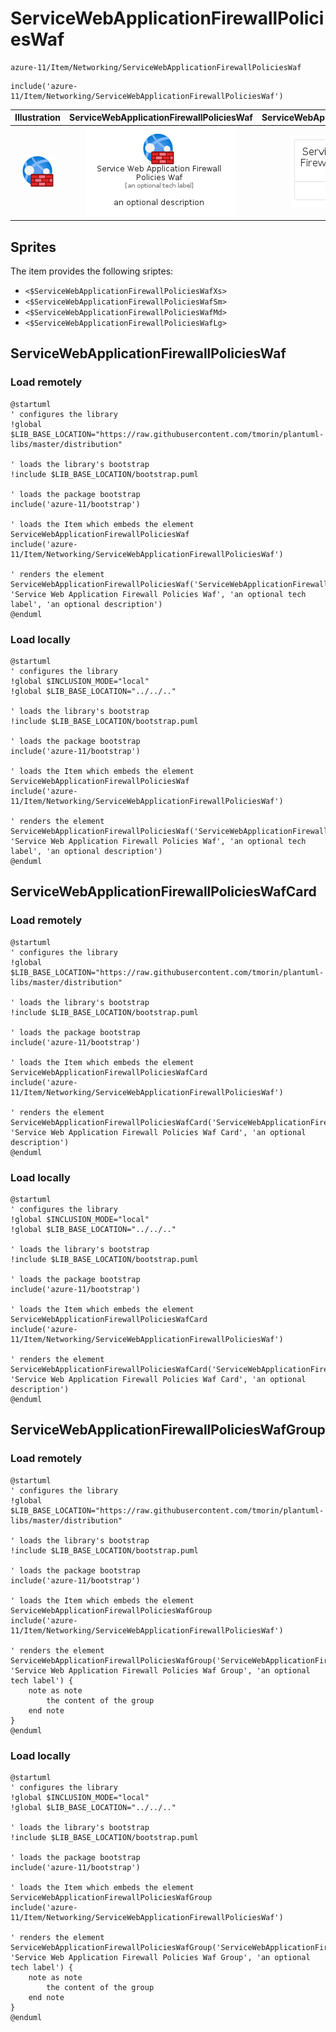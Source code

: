 # ServiceWebApplicationFirewallPoliciesWaf


```text
azure-11/Item/Networking/ServiceWebApplicationFirewallPoliciesWaf
```

```text
include('azure-11/Item/Networking/ServiceWebApplicationFirewallPoliciesWaf')
```



| Illustration | ServiceWebApplicationFirewallPoliciesWaf | ServiceWebApplicationFirewallPoliciesWafCard | ServiceWebApplicationFirewallPoliciesWafGroup |
| :---: | :---: | :---: | :---: |
| ![illustration for Illustration](../../../azure-11/Item/Networking/ServiceWebApplicationFirewallPoliciesWaf.png) | ![illustration for ServiceWebApplicationFirewallPoliciesWaf](../../../azure-11/Item/Networking/ServiceWebApplicationFirewallPoliciesWaf.Local.png) | ![illustration for ServiceWebApplicationFirewallPoliciesWafCard](../../../azure-11/Item/Networking/ServiceWebApplicationFirewallPoliciesWafCard.Local.png) | ![illustration for ServiceWebApplicationFirewallPoliciesWafGroup](../../../azure-11/Item/Networking/ServiceWebApplicationFirewallPoliciesWafGroup.Local.png) |



## Sprites
The item provides the following sriptes:

- `<$ServiceWebApplicationFirewallPoliciesWafXs>`
- `<$ServiceWebApplicationFirewallPoliciesWafSm>`
- `<$ServiceWebApplicationFirewallPoliciesWafMd>`
- `<$ServiceWebApplicationFirewallPoliciesWafLg>`





## ServiceWebApplicationFirewallPoliciesWaf

### Load remotely
```plantuml
@startuml
' configures the library
!global $LIB_BASE_LOCATION="https://raw.githubusercontent.com/tmorin/plantuml-libs/master/distribution"

' loads the library's bootstrap
!include $LIB_BASE_LOCATION/bootstrap.puml

' loads the package bootstrap
include('azure-11/bootstrap')

' loads the Item which embeds the element ServiceWebApplicationFirewallPoliciesWaf
include('azure-11/Item/Networking/ServiceWebApplicationFirewallPoliciesWaf')

' renders the element
ServiceWebApplicationFirewallPoliciesWaf('ServiceWebApplicationFirewallPoliciesWaf', 'Service Web Application Firewall Policies Waf', 'an optional tech label', 'an optional description')
@enduml
```

### Load locally
```plantuml
@startuml
' configures the library
!global $INCLUSION_MODE="local"
!global $LIB_BASE_LOCATION="../../.."

' loads the library's bootstrap
!include $LIB_BASE_LOCATION/bootstrap.puml

' loads the package bootstrap
include('azure-11/bootstrap')

' loads the Item which embeds the element ServiceWebApplicationFirewallPoliciesWaf
include('azure-11/Item/Networking/ServiceWebApplicationFirewallPoliciesWaf')

' renders the element
ServiceWebApplicationFirewallPoliciesWaf('ServiceWebApplicationFirewallPoliciesWaf', 'Service Web Application Firewall Policies Waf', 'an optional tech label', 'an optional description')
@enduml
```

## ServiceWebApplicationFirewallPoliciesWafCard

### Load remotely
```plantuml
@startuml
' configures the library
!global $LIB_BASE_LOCATION="https://raw.githubusercontent.com/tmorin/plantuml-libs/master/distribution"

' loads the library's bootstrap
!include $LIB_BASE_LOCATION/bootstrap.puml

' loads the package bootstrap
include('azure-11/bootstrap')

' loads the Item which embeds the element ServiceWebApplicationFirewallPoliciesWafCard
include('azure-11/Item/Networking/ServiceWebApplicationFirewallPoliciesWaf')

' renders the element
ServiceWebApplicationFirewallPoliciesWafCard('ServiceWebApplicationFirewallPoliciesWafCard', 'Service Web Application Firewall Policies Waf Card', 'an optional description')
@enduml
```

### Load locally
```plantuml
@startuml
' configures the library
!global $INCLUSION_MODE="local"
!global $LIB_BASE_LOCATION="../../.."

' loads the library's bootstrap
!include $LIB_BASE_LOCATION/bootstrap.puml

' loads the package bootstrap
include('azure-11/bootstrap')

' loads the Item which embeds the element ServiceWebApplicationFirewallPoliciesWafCard
include('azure-11/Item/Networking/ServiceWebApplicationFirewallPoliciesWaf')

' renders the element
ServiceWebApplicationFirewallPoliciesWafCard('ServiceWebApplicationFirewallPoliciesWafCard', 'Service Web Application Firewall Policies Waf Card', 'an optional description')
@enduml
```

## ServiceWebApplicationFirewallPoliciesWafGroup

### Load remotely
```plantuml
@startuml
' configures the library
!global $LIB_BASE_LOCATION="https://raw.githubusercontent.com/tmorin/plantuml-libs/master/distribution"

' loads the library's bootstrap
!include $LIB_BASE_LOCATION/bootstrap.puml

' loads the package bootstrap
include('azure-11/bootstrap')

' loads the Item which embeds the element ServiceWebApplicationFirewallPoliciesWafGroup
include('azure-11/Item/Networking/ServiceWebApplicationFirewallPoliciesWaf')

' renders the element
ServiceWebApplicationFirewallPoliciesWafGroup('ServiceWebApplicationFirewallPoliciesWafGroup', 'Service Web Application Firewall Policies Waf Group', 'an optional tech label') {
    note as note
        the content of the group
    end note
}
@enduml
```

### Load locally
```plantuml
@startuml
' configures the library
!global $INCLUSION_MODE="local"
!global $LIB_BASE_LOCATION="../../.."

' loads the library's bootstrap
!include $LIB_BASE_LOCATION/bootstrap.puml

' loads the package bootstrap
include('azure-11/bootstrap')

' loads the Item which embeds the element ServiceWebApplicationFirewallPoliciesWafGroup
include('azure-11/Item/Networking/ServiceWebApplicationFirewallPoliciesWaf')

' renders the element
ServiceWebApplicationFirewallPoliciesWafGroup('ServiceWebApplicationFirewallPoliciesWafGroup', 'Service Web Application Firewall Policies Waf Group', 'an optional tech label') {
    note as note
        the content of the group
    end note
}
@enduml
```


